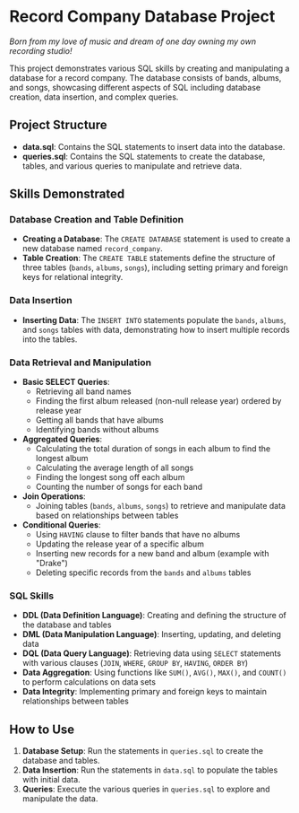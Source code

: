 # Record Company Database Project

*Born from my love of music and dream of one day owning my own recording studio!*

This project demonstrates various SQL skills by creating and manipulating a database for a record company. The database consists of bands, albums, and songs, showcasing different aspects of SQL including database creation, data insertion, and complex queries.

## Project Structure

-   **data.sql**: Contains the SQL statements to insert data into the database.
-   **queries.sql**: Contains the SQL statements to create the database, tables, and various queries to manipulate and retrieve data.

## Skills Demonstrated

### Database Creation and Table Definition

-   **Creating a Database**: The `CREATE DATABASE` statement is used to create a new database named `record_company`.
-   **Table Creation**: The `CREATE TABLE` statements define the structure of three tables (`bands`, `albums`, `songs`), including setting primary and foreign keys for relational integrity.

### Data Insertion

-   **Inserting Data**: The `INSERT INTO` statements populate the `bands`, `albums`, and `songs` tables with data, demonstrating how to insert multiple records into the tables.

### Data Retrieval and Manipulation

-   **Basic SELECT Queries**:
    -   Retrieving all band names
    -   Finding the first album released (non-null release year) ordered by release year
    -   Getting all bands that have albums
    -   Identifying bands without albums
-   **Aggregated Queries**:
    -   Calculating the total duration of songs in each album to find the longest album
    -   Calculating the average length of all songs
    -   Finding the longest song off each album
    -   Counting the number of songs for each band
-   **Join Operations**:
    -   Joining tables (`bands`, `albums`, `songs`) to retrieve and manipulate data based on relationships between tables
-   **Conditional Queries**:
    -   Using `HAVING` clause to filter bands that have no albums
    -   Updating the release year of a specific album
    -   Inserting new records for a new band and album (example with "Drake")
    -   Deleting specific records from the `bands` and `albums` tables

### SQL Skills

-   **DDL (Data Definition Language)**: Creating and defining the structure of the database and tables
-   **DML (Data Manipulation Language)**: Inserting, updating, and deleting data
-   **DQL (Data Query Language)**: Retrieving data using `SELECT` statements with various clauses (`JOIN`, `WHERE`, `GROUP BY`, `HAVING`, `ORDER BY`)
-   **Data Aggregation**: Using functions like `SUM()`, `AVG()`, `MAX()`, and `COUNT()` to perform calculations on data sets
-   **Data Integrity**: Implementing primary and foreign keys to maintain relationships between tables

## How to Use

1.  **Database Setup**: Run the statements in `queries.sql` to create the database and tables.
2.  **Data Insertion**: Run the statements in `data.sql` to populate the tables with initial data.
3.  **Queries**: Execute the various queries in `queries.sql` to explore and manipulate the data.
